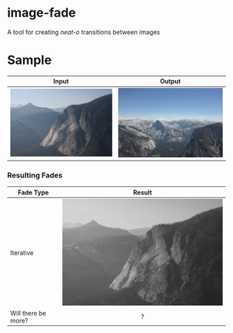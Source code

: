 # image-fade

A tool for creating *neat-o* transitions between images

# Sample

| Input     | Output  |
| ---       | --- |
| ![Input](/images/t1.jpg) | ![Output](/images/t2.jpg) | 

### Resulting Fades

| Fade Type | Result |
| ---       |:---:| 
| Iterative | ![Sample Output Gif](/samples/sample1.gif) | 
| Will there be more? | ? |